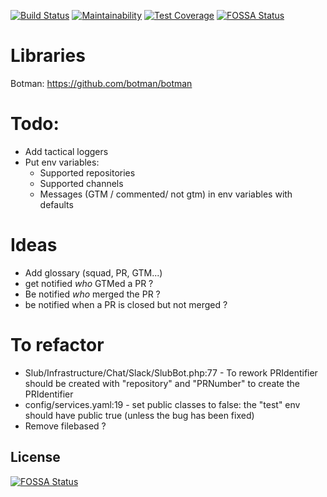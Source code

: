 [![Build Status](https://travis-ci.com/SamirBoulil/slub.svg?branch=master)](https://travis-ci.com/SamirBoulil/slub)
[![Maintainability](https://api.codeclimate.com/v1/badges/afb6042b14df680869f2/maintainability)](https://codeclimate.com/github/SamirBoulil/slub/maintainability)
[![Test Coverage](https://api.codeclimate.com/v1/badges/afb6042b14df680869f2/test_coverage)](https://codeclimate.com/github/SamirBoulil/slub/test_coverage)
[![FOSSA Status](https://app.fossa.io/api/projects/git%2Bgithub.com%2FSamirBoulil%2Fslub.svg?type=shield)](https://app.fossa.io/projects/git%2Bgithub.com%2FSamirBoulil%2Fslub?ref=badge_shield)

# Libraries

Botman: https://github.com/botman/botman


# Todo:
- Add tactical loggers
- Put env variables:
    - Supported repositories
    - Supported channels
    - Messages (GTM / commented/ not gtm) in env variables with defaults

# Ideas
- Add glossary (squad, PR, GTM...)
- get notified *who* GTMed a PR ?
- Be notified *who* merged the PR ?
- be notified when a PR is closed but not merged ?

# To refactor
- Slub/Infrastructure/Chat/Slack/SlubBot.php:77 - To rework PRIdentifier should be created with "repository" and "PRNumber" to create the PRIdentifier
- config/services.yaml:19 - set public classes to false: the "test" env should have public true (unless the bug has been fixed)
- Remove filebased ?


## License
[![FOSSA Status](https://app.fossa.io/api/projects/git%2Bgithub.com%2FSamirBoulil%2Fslub.svg?type=large)](https://app.fossa.io/projects/git%2Bgithub.com%2FSamirBoulil%2Fslub?ref=badge_large)